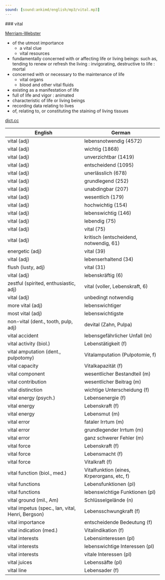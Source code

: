 ```yaml
---
sound: [sound:ankimd/english/mp3/vital.mp3]
---
```


\### vital

[Merriam-Webster](https://www.merriam-webster.com/dictionary/vital)

- of the utmost importance
    - a vital clue
    - vital resources
- fundamentally concerned with or affecting life or living beings: such as, tending to renew or refresh the living : invigorating, destructive to life : mortal
- concerned with or necessary to the maintenance of life
    - vital organs
    - blood and other vital fluids
- existing as a manifestation of life
- full of life and vigor : animated
- characteristic of life or living beings
- recording data relating to lives
- of, relating to, or constituting the staining of living tissues

[dict.cc](https://www.dict.cc/vital)

| English        | German       |
| -------------- | ------------ |
| vital (adj) | lebensnotwendig (4572) |
| vital (adj) | wichtig (1868) |
| vital (adj) | unverzichtbar (1419) |
| vital (adj) | entscheidend (1095) |
| vital (adj) | unerlässlich (678) |
| vital (adj) | grundlegend (252) |
| vital (adj) | unabdingbar (207) |
| vital (adj) | wesentlich (179) |
| vital (adj) | hochwichtig (154) |
| vital (adj) | lebenswichtig (146) |
| vital (adj) | lebendig (75) |
| vital (adj) | vital (75) |
| vital (adj) | kritisch (entscheidend, notwendig, 61) |
| energetic (adj) | vital (39) |
| vital (adj) | lebenserhaltend (34) |
| flush (lusty, adj) | vital (31) |
| vital (adj) | lebenskräftig (6) |
| zestful (spirited, enthusiastic, adj) | vital (voller, Lebenskraft, 6) |
| vital (adj) | unbedingt notwendig |
| more vital (adj) | lebenswichtiger |
| most vital (adj) | lebenswichtigste |
| non-vital (dent., tooth, pulp, adj) | devital (Zahn, Pulpa) |
| vital accident | lebensgefährlicher Unfall (m) |
| vital activity (biol.) | Lebenstätigkeit (f) |
| vital amputation (dent., pulpotomy) | Vitalamputation <VitA> (Pulpotomie, f) |
| vital capacity <VC> | Vitalkapazität <VK> (f) |
| vital component | wesentlicher Bestandteil (m) |
| vital contribution | wesentlicher Beitrag (m) |
| vital distinction | wichtige Unterscheidung (f) |
| vital energy (psych.) | Lebensenergie (f) |
| vital energy | Lebenskraft (f) |
| vital energy | Lebensmut (m) |
| vital error | fataler Irrtum (m) |
| vital error | grundlegender Irrtum (m) |
| vital error | ganz schwerer Fehler (m) |
| vital force | Lebenskraft (f) |
| vital force | Lebensmacht (f) |
| vital force | Vitalkraft (f) |
| vital function (biol., med.) | Vitalfunktion (eines, Krperorgans, etc, f) |
| vital functions | Lebensfunktionen (pl) |
| vital functions | lebenswichtige Funktionen (pl) |
| vital ground (mil., Am) | Schlüsselgelände <SGL> (n) |
| vital impetus (spec., lan, vital, Henri, Bergson) | Lebensschwungkraft (f) |
| vital importance | entscheidende Bedeutung (f) |
| vital indication (med.) | Vitalindikation (f) |
| vital interests | Lebensinteressen (pl) |
| vital interests | lebenswichtige Interessen (pl) |
| vital interests | vitale Interessen (pl) |
| vital juices | Lebenssäfte (pl) |
| vital line | Lebensader (f) |
